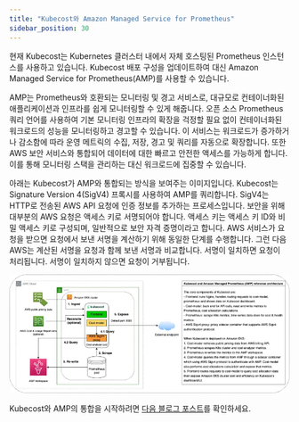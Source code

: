 ```yaml
---
title: "Kubecost와 Amazon Managed Service for Prometheus"
sidebar_position: 30
---
```


현재 Kubecost는 Kubernetes 클러스터 내에서 자체 호스팅된 Prometheus 인스턴스를 사용하고 있습니다. Kubecost 배포 구성을 업데이트하여 대신 Amazon Managed Service for Prometheus(AMP)를 사용할 수 있습니다.

AMP는 Prometheus와 호환되는 모니터링 및 경고 서비스로, 대규모로 컨테이너화된 애플리케이션과 인프라를 쉽게 모니터링할 수 있게 해줍니다. 오픈 소스 Prometheus 쿼리 언어를 사용하여 기본 모니터링 인프라의 확장을 걱정할 필요 없이 컨테이너화된 워크로드의 성능을 모니터링하고 경고할 수 있습니다. 이 서비스는 워크로드가 증가하거나 감소함에 따라 운영 메트릭의 수집, 저장, 경고 및 쿼리를 자동으로 확장합니다. 또한 AWS 보안 서비스와 통합되어 데이터에 대한 빠르고 안전한 액세스를 가능하게 합니다. 이를 통해 모니터링 스택을 관리하는 대신 워크로드에 집중할 수 있습니다.

아래는 Kubecost가 AMP와 통합되는 방식을 보여주는 이미지입니다. Kubecost는 Signature Version 4(SigV4) 프록시를 사용하여 AMP를 쿼리합니다. SigV4는 HTTP로 전송된 AWS API 요청에 인증 정보를 추가하는 프로세스입니다. 보안을 위해 대부분의 AWS 요청은 액세스 키로 서명되어야 합니다. 액세스 키는 액세스 키 ID와 비밀 액세스 키로 구성되며, 일반적으로 보안 자격 증명이라고 합니다. AWS 서비스가 요청을 받으면 요청에서 보낸 서명을 계산하기 위해 동일한 단계를 수행합니다. 그런 다음 AWS는 계산된 서명을 요청과 함께 보낸 서명과 비교합니다. 서명이 일치하면 요청이 처리됩니다. 서명이 일치하지 않으면 요청이 거부됩니다.

![Kubecost AMP 통합 아키텍처 다이어그램](./assets/AWS-AMP-integ-architecture.webp)

Kubecost와 AMP의 통합을 시작하려면 [다음 블로그 포스트](https://aws.amazon.com/blogs/mt/integrating-kubecost-with-amazon-managed-service-for-prometheus/)를 확인하세요.
